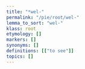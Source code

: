 ```yaml
---
title: "*wel-"
permalink: "/pie/root/wel-"
lemma_to_sort: "wel-"
klass: root
etymology: []
markers: []
synonyms: []
definitions: [["to see"]]
topics: []
---
```

